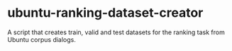 # ubuntu-ranking-dataset-creator
A script that creates train, valid and test datasets for the ranking task from Ubuntu corpus dialogs. 
